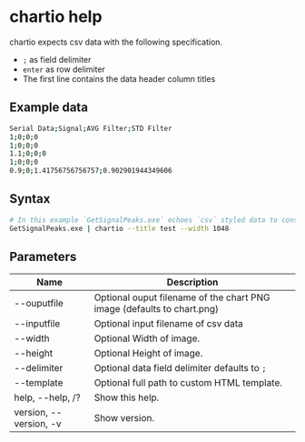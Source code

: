 # chartio help

chartio expects csv data with the following specification.
- `;` as field delimiter
- `enter` as row delimiter
- The first line contains the data header column titles

## Example data
```bash
Serial Data;Signal;AVG Filter;STD Filter
1;0;0;0
1;0;0;0
1.1;0;0;0
1;0;0;0
0.9;0;1.41756756756757;0.902901944349606
```


## Syntax

```sh
# In this example `GetSignalPeaks.exe` echoes `csv` styled data to console.
GetSignalPeaks.exe | chartio --title test --width 1048
```


## Parameters
|Name|Description|
|----|-----------|
|--ouputfile |Optional ouput filename of the chart PNG image (defaults to chart.png)|
|--inputfile |Optional input filename of csv data|
|--width |Optional Width of image.|
|--height |Optional Height of image.|
|--delimiter |Optional data field delimiter defaults to `;`|
|--template |Optional full path to custom HTML template.|
|help, --help, /? |Show this help.|
|version, --version, -v|Show version.|